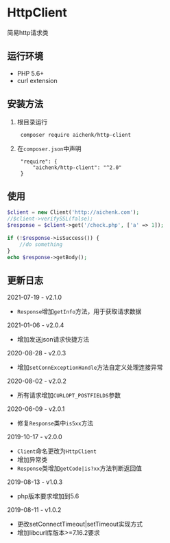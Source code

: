 # HttpClient
简易http请求类

## 运行环境
- PHP 5.6+
- curl extension

## 安装方法
1. 根目录运行

        composer require aichenk/http-client
        
2. 在`composer.json`中声明

        "require": {
            "aichenk/http-client": "^2.0"
        }
            


## 使用
```php
$client = new Client('http://aichenk.com');
//$client->verifySSL(false);
$response = $client->get('/check.php', ['a' => 1]);
 
if (!$response->isSuccess()) {
    //do something
}
echo $response->getBody();
```

## 更新日志
2021-07-19 - v2.1.0
- `Response`增加`getInfo`方法，用于获取请求数据

2021-01-06 - v2.0.4
- 增加发送json请求快捷方法

2020-08-28 - v2.0.3
- 增加`setConnExceptionHandle`方法自定义处理连接异常

2020-08-02 - v2.0.2
- 所有请求增加`CURLOPT_POSTFIELDS`参数

2020-06-09 - v2.0.1
- 修复`Response`类中`is5xx`方法

2019-10-17 - v2.0.0
- `Client`命名更改为`HttpClient`
- 增加异常类
- `Response`类增加`getCode|is?xx`方法判断返回值

2019-08-13 - v1.0.3
- php版本要求增加到5.6

2019-08-11 - v1.0.2
- 更改setConnectTimeout|setTimeout实现方式
- 增加libcurl库版本>=7.16.2要求
